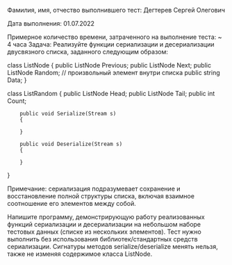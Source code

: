 Фамилия, имя, отчество выполнившего тест: Дегтерев Сергей Олегович

Дата выполнения: 01.07.2022

Примерное количество времени, затраченного на выполнение теста: ~ 4 часа
Задача:
Реализуйте функции сериализации и десериализации двусвязного списка, заданного следующим образом:

class ListNode
{
        public ListNode Previous;
        public ListNode Next;
        public ListNode Random; // произвольный элемент внутри списка
        public string Data;
}

class ListRandom
{
        public ListNode Head;
        public ListNode Tail;
        public int Count;

        public void Serialize(Stream s)
        {

        }
        
        public void Deserialize(Stream s)
        {

        }
}

 

Примечание: сериализация подразумевает сохранение и восстановление полной структуры списка, включая взаимное соотношение его элементов между собой.

Напишите программу, демонстрирующую работу реализованных функций сериализации и десериализации на небольшом наборе тестовых данных (списке из нескольких элементов). Тест нужно выполнить без использования библиотек/стандартных средств сериализации. Сигнатуры методов serialize/deserialize менять нельзя, также не изменяя содержимое класса ListNode. 
